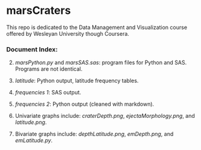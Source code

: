 # marsCraters
This repo is dedicated to the Data Management and Visualization course offered by Wesleyan University though Coursera.

### Document Index:

2. *marsPython.py* and *marsSAS.sas*: program files for Python and SAS.  Programs are not identical.   

3. *latitude*: Python output, latitude frequency tables.   

1. *frequencies 1*: SAS output.  

5. *frequencies 2*: Python output (cleaned with markdown). 

7. Univariate graphs include: *craterDepth.png*, *ejectaMorphology.png*, and *latitude.png*.

8. Bivariate graphs include: *depthLatitude.png*, *emDepth.png*, and *emLatitude.py*.